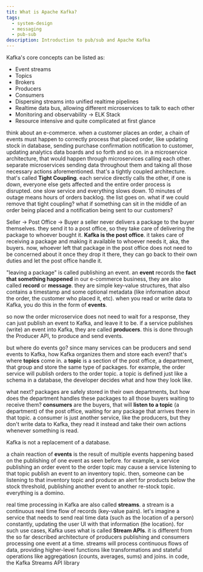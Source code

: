 ```yaml
---
tit: What is Apache Kafka?
tags:
  - system-design
  - messaging
  - pub-sub
description: Introduction to pub/sub and Apache Kafka
---
```

Kafka's core concepts can be listed as:
- Event streams
- Topics
- Brokers
- Producers
- Consumers
- Dispersing streams into unified realtime pipelines
- Realtime data bus, allowing different microservices to talk to each other
- Monitoring and observability -> ELK Stack
- Resource intensive and quite complicated at first glance

think about an e-commerce. when a customer places an order, a chain of events must happen to correctly process that placed order, like updating stock in database, sending purchase confirmation notification to customer, updating analytics data boards and so forth and so on.
in a microservice architecture, that would happen through microservices calling each other. separate microservices sending data throughout them and taking all those necessary actions aforementioned. that's a tightly coupled architecture.
that's called **Tight Coupling**. each service directly calls the other, if one is down, everyone else gets affected and the entire order process is disrupted. one slow service and everything slows down. 10 minutes of outage means hours of orders backlog. the list goes on.
what if we could remove that tight coupling? what if something can sit in the middle of an order being placed and a notification being sent to our customers?

Seller -> Post Office -> Buyer
a seller never delivers a package to the buyer themselves. they send it to a post office, so they take care of delivering the package to whoever bought it. **Kafka is the post office**.
it takes care of receiving a package and making it available to whoever needs it, aka, the buyers. now, whoever left that package in the post office does not need to be concerned about it once they drop it there, they can go back to their own duties and let the post office handle it.

"leaving a package" is called publishing an event. an **event** records the **fact that something happened** in our e-commerce business, they are also called **record** or **message**. they are simple key-value structures, that also contains a timestamp and some optional metadata (like information about the order, the customer who placed it, etc).
when you read or write data to Kafka, you do this in the form of **events**.

so now the order microservice does not need to wait for a response, they can just publish an event to Kafka, and leave it to be. if a service publishes (write) an event into Kafka, they are called **producers**. this is done through the Producer API, to produce and send events.

but where do events go? since many services can be producers and send events to Kafka, how Kafka organizes them and store each event? that's where **topics** come in.
a **topic** is a section of the post office, a department, that group and store the same type of packages. for example, the order service will publish orders to the order topic. a topic is defined just like a schema in a database, the developer decides what and how they look like.

what next? packages are safely stored in their own departments, but how does the department handles these packages to all those buyers waiting to receive them?
**consumers** are the buyers, that will **listen to a topic** (a department) of the post office, waiting for any package that arrives there in that topic. 
a consumer is just another service, like the producers, but they don't write data to Kafka, they read it instead and take their own actions whenever something is read.

Kafka is not a replacement of a database.

a chain reaction of **events** is the result of multiple events happening based on the publishing of one event as seen before. for example, a service publishing an order event to the order topic may cause a service listening to that topic publish an event to an inventory topic.
then, someone can be listening to that inventory topic and produce an alert for products below the stock threshold, publishing another event to another re-stock topic. everything is a domino.

real time processing in Kafka are also called **streams**. a stream is a continuous real time flow of records (key-value pairs). let's imagine a service that needs to send real time data (such as the location of a person) constantly, updating the user UI with that information (the location).
for such use cases, Kafka uses what is called **Stream APIs**. it is different from the so far described architecture of producers publishing and consumers processing one event at a time.
streams will process continuous flows of data, providing higher-level functions like transformations and stateful operations like aggregatiosn (counts, averages, sums) and joins.
in code, the Kafka Streams API library 